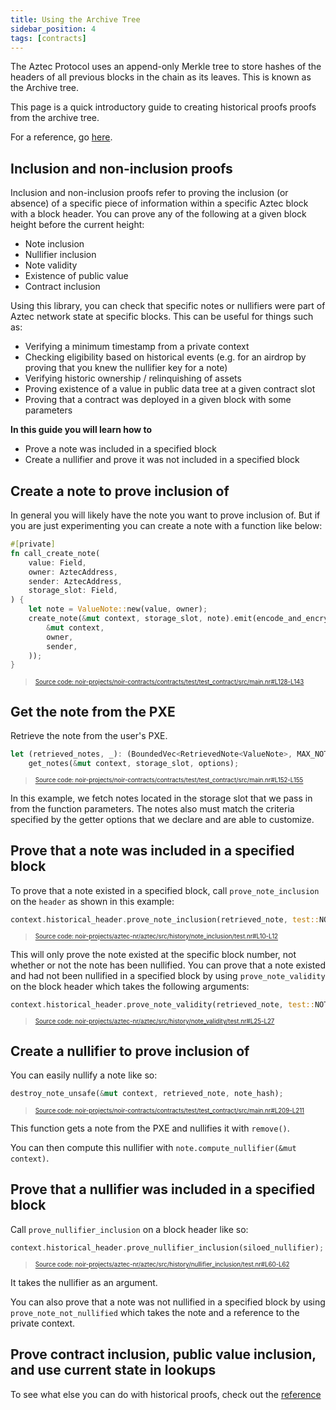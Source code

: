 ```yaml
---
title: Using the Archive Tree
sidebar_position: 4
tags: [contracts]
---
```


The Aztec Protocol uses an append-only Merkle tree to store hashes of the headers of all previous blocks in the chain as its leaves. This is known as the Archive tree.

This page is a quick introductory guide to creating historical proofs proofs from the archive tree.

For a reference, go [here](../../../reference/smart_contract_reference/aztec-nr/aztec/history/contract_inclusion.md).

## Inclusion and non-inclusion proofs

Inclusion and non-inclusion proofs refer to proving the inclusion (or absence) of a specific piece of information within a specific Aztec block with a block header. You can prove any of the following at a given block height before the current height:

- Note inclusion
- Nullifier inclusion
- Note validity
- Existence of public value
- Contract inclusion

Using this library, you can check that specific notes or nullifiers were part of Aztec network state at specific blocks. This can be useful for things such as:

- Verifying a minimum timestamp from a private context
- Checking eligibility based on historical events (e.g. for an airdrop by proving that you knew the nullifier key for a note)
- Verifying historic ownership / relinquishing of assets
- Proving existence of a value in public data tree at a given contract slot
- Proving that a contract was deployed in a given block with some parameters

**In this guide you will learn how to**

- Prove a note was included in a specified block
- Create a nullifier and prove it was not included in a specified block

## Create a note to prove inclusion of

In general you will likely have the note you want to prove inclusion of. But if you are just experimenting you can create a note with a function like below:

```rust title="create_note" showLineNumbers 
#[private]
fn call_create_note(
    value: Field,
    owner: AztecAddress,
    sender: AztecAddress,
    storage_slot: Field,
) {
    let note = ValueNote::new(value, owner);
    create_note(&mut context, storage_slot, note).emit(encode_and_encrypt_note(
        &mut context,
        owner,
        sender,
    ));
}
```
> <sup><sub><a href="https://github.com/AztecProtocol/aztec-packages/blob/v1.2.1/noir-projects/noir-contracts/contracts/test/test_contract/src/main.nr#L128-L143" target="_blank" rel="noopener noreferrer">Source code: noir-projects/noir-contracts/contracts/test/test_contract/src/main.nr#L128-L143</a></sub></sup>


## Get the note from the PXE

Retrieve the note from the user's PXE.

```rust title="get_note_from_pxe" showLineNumbers 
let (retrieved_notes, _): (BoundedVec<RetrievedNote<ValueNote>, MAX_NOTE_HASH_READ_REQUESTS_PER_CALL>, BoundedVec<Field, MAX_NOTE_HASH_READ_REQUESTS_PER_CALL>) =
    get_notes(&mut context, storage_slot, options);
```
> <sup><sub><a href="https://github.com/AztecProtocol/aztec-packages/blob/v1.2.1/noir-projects/noir-contracts/contracts/test/test_contract/src/main.nr#L152-L155" target="_blank" rel="noopener noreferrer">Source code: noir-projects/noir-contracts/contracts/test/test_contract/src/main.nr#L152-L155</a></sub></sup>


In this example, we fetch notes located in the storage slot that we pass in from the function parameters. The notes also must match the criteria specified by the getter options that we declare and are able to customize.

## Prove that a note was included in a specified block

To prove that a note existed in a specified block, call `prove_note_inclusion` on the `header` as shown in this example:

```rust title="prove_note_inclusion" showLineNumbers 
context.historical_header.prove_note_inclusion(retrieved_note, test::NOTE_STORAGE_SLOT);
```
> <sup><sub><a href="https://github.com/AztecProtocol/aztec-packages/blob/v1.2.1/noir-projects/aztec-nr/aztec/src/history/note_inclusion/test.nr#L10-L12" target="_blank" rel="noopener noreferrer">Source code: noir-projects/aztec-nr/aztec/src/history/note_inclusion/test.nr#L10-L12</a></sub></sup>


This will only prove the note existed at the specific block number, not whether or not the note has been nullified. You can prove that a note existed and had not been nullified in a specified block by using `prove_note_validity` on the block header which takes the following arguments:

```rust title="prove_note_validity" showLineNumbers 
context.historical_header.prove_note_validity(retrieved_note, test::NOTE_STORAGE_SLOT, context);
```
> <sup><sub><a href="https://github.com/AztecProtocol/aztec-packages/blob/v1.2.1/noir-projects/aztec-nr/aztec/src/history/note_validity/test.nr#L25-L27" target="_blank" rel="noopener noreferrer">Source code: noir-projects/aztec-nr/aztec/src/history/note_validity/test.nr#L25-L27</a></sub></sup>


## Create a nullifier to prove inclusion of

You can easily nullify a note like so:

```rust title="nullify_note" showLineNumbers 
destroy_note_unsafe(&mut context, retrieved_note, note_hash);
```
> <sup><sub><a href="https://github.com/AztecProtocol/aztec-packages/blob/v1.2.1/noir-projects/noir-contracts/contracts/test/test_contract/src/main.nr#L209-L211" target="_blank" rel="noopener noreferrer">Source code: noir-projects/noir-contracts/contracts/test/test_contract/src/main.nr#L209-L211</a></sub></sup>


This function gets a note from the PXE and nullifies it with `remove()`.

You can then compute this nullifier with `note.compute_nullifier(&mut context)`.

## Prove that a nullifier was included in a specified block

Call `prove_nullifier_inclusion` on a block header like so:

```rust title="prove_nullifier_inclusion" showLineNumbers 
context.historical_header.prove_nullifier_inclusion(siloed_nullifier);
```
> <sup><sub><a href="https://github.com/AztecProtocol/aztec-packages/blob/v1.2.1/noir-projects/aztec-nr/aztec/src/history/nullifier_inclusion/test.nr#L60-L62" target="_blank" rel="noopener noreferrer">Source code: noir-projects/aztec-nr/aztec/src/history/nullifier_inclusion/test.nr#L60-L62</a></sub></sup>


It takes the nullifier as an argument.

You can also prove that a note was not nullified in a specified block by using `prove_note_not_nullified` which takes the note and a reference to the private context.

## Prove contract inclusion, public value inclusion, and use current state in lookups

To see what else you can do with historical proofs, check out the [reference](../../../reference/smart_contract_reference/aztec-nr/aztec/history/contract_inclusion.md)
